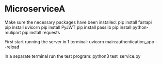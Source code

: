 # MicroserviceA

Make sure the necessary packages have been installed:
pip install fastapi
pip install uvicorn
pip install PyJWT
pip install passlib
pip install python-mulipart
pip install requests

First start running the server in 1 terminal: 
uvicorn main:authentication_app --reload

In a separate terminal run the test program:
python3 test_service.py